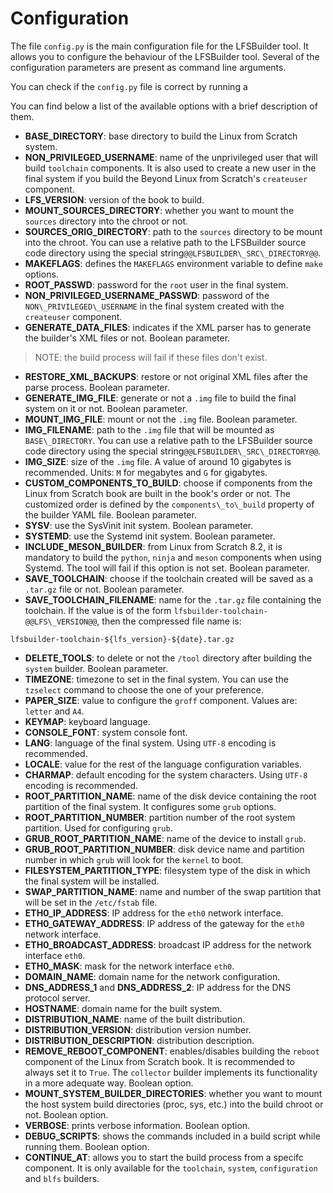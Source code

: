 # Configuration

The file `config.py` is the main configuration file for the LFSBuilder tool. It allows you to configure the behaviour of the LFSBuilder tool. Several of the configuration parameters are present as command line arguments.

You can check if the `config.py` file is correct by running a

You can find below a list of the available options with a brief description of them.


* **BASE\_DIRECTORY**: base directory to build the Linux from Scratch system.
* **NON\_PRIVILEGED\_USERNAME**: name of the unprivileged user that will build `toolchain` components. It is also used to create a new user in the final system if you build the Beyond Linux from Scratch's `createuser` component.
* **LFS\_VERSION**: version of the book to build.
* **MOUNT\_SOURCES\_DIRECTORY**: whether you want to mount the `sources` directory into the chroot or not.
* **SOURCES\_ORIG\_DIRECTORY**: path to the `sources` directory to be mount into the chroot. You can use a relative path to the LFSBuilder source code directory using the special string`@@LFSBUILDER\_SRC\_DIRECTORY@@`.
* **MAKEFLAGS**: defines the `MAKEFLAGS` environment variable to define `make` options.
* **ROOT\_PASSWD**: password for the `root` user in the final system.
* **NON\_PRIVILEGED\_USERNAME\_PASSWD**: password of the `NON\_PRIVILEGED\_USERNAME` in the final system created with the `createuser` component.
* **GENERATE\_DATA\_FILES**: indicates if the XML parser has to generate the builder's XML files or not. Boolean parameter.
> <div class="warning-quote"> NOTE: the build process will fail if these files don't exist.
* **RESTORE\_XML\_BACKUPS**: restore or not original XML files after the parse process. Boolean parameter.
* **GENERATE\_IMG\_FILE**: generate or not a `.img` file to build the final system on it or not. Boolean parameter.
* **MOUNT\_IMG\_FILE**: mount or not the `.img` file. Boolean parameter.
* **IMG\_FILENAME**: path to the `.img` file that will be mounted as `BASE\_DIRECTORY`. You can use a relative path to the LFSBuilder source code directory using the special string`@@LFSBUILDER\_SRC\_DIRECTORY@@`.
* **IMG\_SIZE**: size of the `.img` file. A value of around 10 gigabytes is recommended. Units: `M` for megabytes and `G` for gigabytes.
* **CUSTOM\_COMPONENTS\_TO\_BUILD**: choose if components from the Linux from Scratch book are built in the book's order or not. The customized order is defined by the `components\_to\_build` property of the builder YAML file. Boolean parameter.
* **SYSV**: use the SysVinit init system. Boolean parameter.
* **SYSTEMD**: use the Systemd init system. Boolean parameter.
* **INCLUDE\_MESON\_BUILDER**: from Linux from Scratch 8.2, it is mandatory to build the `python`, `ninja` and `meson` components when using Systemd. The tool will fail if this option is not set. Boolean parameter.
* **SAVE\_TOOLCHAIN**: choose if the toolchain created will be saved as a `.tar.gz` file or not. Boolean parameter.
* **SAVE\_TOOLCHAIN\_FILENAME**: name for the `.tar.gz` file containing the toolchain. If the value is of the form `lfsbuilder-toolchain-@@LFS\_VERSION@@`, then the compressed file name is:
```
lfsbuilder-toolchain-${lfs_version}-${date}.tar.gz
```
* **DELETE\_TOOLS**: to delete or not the `/tool` directory after building the `system` builder. Boolean parameter.
* **TIMEZONE**: timezone to set in the final system. You can use the `tzselect` command to choose the one of your preference.
* **PAPER\_SIZE**: value to configure the `groff` component. Values are: `letter` and `A4`.
* **KEYMAP**: keyboard language.
* **CONSOLE\_FONT**: system console font.
* **LANG**: language of the final system. Using `UTF-8` encoding is recommended.
* **LOCALE**: value for the rest of the language configuration variables.
* **CHARMAP**: default encoding for the system characters. Using `UTF-8` encoding is recommended.
* **ROOT\_PARTITION\_NAME**: name of the disk device containing the root partition of the final system. It configures some `grub` options.
* **ROOT\_PARTITION\_NUMBER**: partition number of the root system partition. Used for configuring `grub`.
* **GRUB\_ROOT\_PARTITION\_NAME**: name of the device to install `grub`.
* **GRUB\_ROOT\_PARTITION\_NUMBER**: disk device name and partition number in which `grub` will look for the `kernel` to boot.
* **FILESYSTEM\_PARTITION\_TYPE**: filesystem type of the disk in which the final system will be installed.
* **SWAP\_PARTITION\_NAME**: name and number of the swap partition that will be set in the `/etc/fstab` file.
* **ETH0\_IP\_ADDRESS**: IP address for the `eth0` network interface.
* **ETH0\_GATEWAY\_ADDRESS**: IP address of the gateway for the `eth0` network interface.
* **ETH0\_BROADCAST\_ADDRESS**: broadcast IP address for the network interface `eth0`.
* **ETH0\_MASK**: mask for the network interface `eth0`.
* **DOMAIN\_NAME**: domain name for the network configuration.
* **DNS\_ADDRESS\_1** and **DNS\_ADDRESS\_2**: IP address for the DNS protocol server.
* **HOSTNAME**: domain name for the built system.
* **DISTRIBUTION\_NAME**: name of the built distribution.
* **DISTRIBUTION\_VERSION**: distribution version number.
* **DISTRIBUTION\_DESCRIPTION**: distribution description.
* **REMOVE\_REBOOT\_COMPONENT**: enables/disables building the `reboot` component of the Linux from Scratch book. It is recommended to always set it to `True`. The `collector` builder implements its functionality in a more adequate way. Boolean option.
* **MOUNT\_SYSTEM\_BUILDER\_DIRECTORIES**: whether you want to mount the host system build directories (proc, sys, etc.) into the build chroot or not. Boolean option.
* **VERBOSE**: prints verbose information. Boolean option.
* **DEBUG\_SCRIPTS**: shows the commands included in a build script while running them. Boolean option.
* **CONTINUE\_AT**: allows you to start the build process from a specifc component. It is only available for the `toolchain`, `system`, `configuration` and `blfs` builders.
